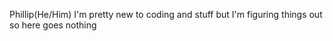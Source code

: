 Phillip(He/Him)
I'm pretty new to coding and stuff but I'm figuring things out so here goes nothing

<!---
IcarusPhil7/IcarusPhil7 is a ✨ special ✨ repository because its `README.md` (this file) appears on your GitHub profile.
You can click the Preview link to take a look at your changes.
--->
